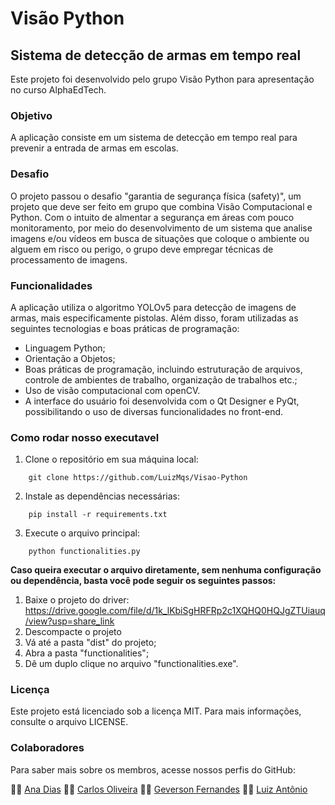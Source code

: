 # Visão Python
## Sistema de detecção de armas em tempo real

Este projeto foi desenvolvido pelo grupo Visão Python para apresentação no curso AlphaEdTech.


### Objetivo

A aplicação consiste em um sistema de detecção em tempo real para prevenir a entrada de armas em escolas.


### Desafio

O projeto passou o desafio "garantia de segurança física (safety)", um projeto que deve ser feito em grupo que combina Visão Computacional e Python. Com o intuito de almentar a segurança em áreas com pouco monitoramento, por meio do desenvolvimento de um sistema que analise imagens e/ou vídeos em busca de situações que coloque o ambiente ou alguem em risco ou perigo, o grupo deve empregar técnicas de processamento de imagens.


### Funcionalidades 

A aplicação utiliza o algoritmo YOLOv5 para detecção de imagens de armas, mais especificamente pistolas. Além disso, foram utilizadas as seguintes tecnologias e boas práticas de programação:

- Linguagem Python;
- Orientação a Objetos;
- Boas práticas de programação, incluindo estruturação de arquivos, controle de ambientes de trabalho, organização de trabalhos etc.;
- Uso de visão computacional com openCV.
- A interface do usuário foi desenvolvida com o Qt Designer e PyQt, possibilitando o uso de diversas funcionalidades no front-end.


### Como rodar nosso executavel

1. Clone o repositório em sua máquina local:
```console
    git clone https://github.com/LuizMqs/Visao-Python
```
2. Instale as dependências necessárias:
```console
    pip install -r requirements.txt
```
3. Execute o arquivo principal:
```console
    python functionalities.py
```

__Caso queira executar o arquivo diretamente, sem nenhuma configuração ou dependência, basta você pode seguir os seguintes passos:__
1. Baixe o projeto do driver: https://drive.google.com/file/d/1k_lKbiSgHRFRp2c1XQHQ0HQJgZTUiauq/view?usp=share_link
2. Descompacte o projeto
3. Vá até a pasta "dist" do projeto;
4. Abra a pasta "functionalities";
5. Dê um duplo clique no arquivo "functionalities.exe".

### Licença
Este projeto está licenciado sob a licença MIT. Para mais informações, consulte o arquivo LICENSE.


### Colaboradores
Para saber mais sobre os membros, acesse nossos perfis do GitHub:

:woman_technologist: [Ana Dias](https://github.com/DiasKarol)
:man_technologist: [Carlos Oliveira](https://github.com/Oliveira-Carlos)
:man_technologist: [Geverson Fernandes](https://github.com/geversonfernandes/geversonfernandes)
:man_technologist: [Luiz Antônio](https://github.com/LuizMqs)
